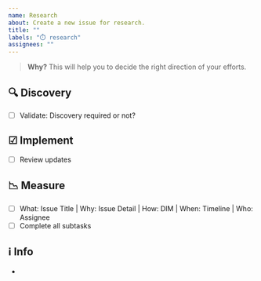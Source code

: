 ```yaml
---
name: Research
about: Create a new issue for research.
title: ""
labels: "⏱️ research"
assignees: ""
---
```


<!-- Measure Template- What: Issue Title | Why: Issue Detail | How: DIM | When: Timeline | Who: Assignee -->

> **Why?**
> This will help you to decide the right direction of your efforts.

## 🔍 Discovery

- [ ] Validate: Discovery required or not?

## ☑ Implement

- [ ] Review updates

## 📉 Measure

- [ ] What: Issue Title | Why: Issue Detail | How: DIM | When: Timeline | Who: Assignee
- [ ] Complete all subtasks

## ℹ️ Info

-

<!--
> **Note**
Write it
> **Warning**
> Mind it
-->
